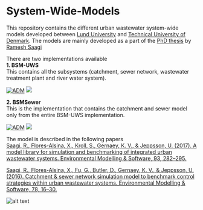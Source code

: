 # System-Wide-Models
This repository contains the different urban wastewater system-wide models developed between [Lund University](https://www.iea.lth.se/) and [Technical University of Denmark](https://www.kt.dtu.dk/english/research/prosys). The models are mainly developed as a part of the [PhD thesis](https://www.iea.lth.se/publications/Theses/LTH-IEA-1083.pdf) by [Ramesh Saagi](https://github.com/rsaagi)

There are two implementations available  
<strong>1. BSM-UWS</strong>  
This contains all the subsystems (catchment, sewer network, wastewater treatment plant and river water system).

[![ADM](https://img.shields.io/badge/DOWNLOAD%20BSMUWS-990000?style=for-the-badge)](https://github.com/wwtmodels/System-Wide-Models/releases/download/BSMUWS/BSM-UWS.zip)  [![](https://img.shields.io/github/downloads/wwtmodels/System-Wide-Models/BSMUWS/total?color=990000&label=Downloads&style=for-the-badge)](https://github.com/wwtmodels/System-Wide-Models) 


<strong>2. BSMSewer</strong>  
This is the implementation that contains the catchment and sewer model only from the entire BSM-UWS implementation.


[![ADM](https://img.shields.io/badge/DOWNLOAD%20BSMSewer-990000?style=for-the-badge)](https://github.com/wwtmodels/System-Wide-Models/releases/download/BSMSewer/BSM-Sewer.zip)  [![](https://img.shields.io/github/downloads/wwtmodels/System-Wide-Models/BSMSewer/total?color=990000&label=Downloads&style=for-the-badge)](https://github.com/wwtmodels/System-Wide-Models) 



The model is described in the following papers  
[Saagi, R., Flores-Alsina, X., Kroll, S., Gernaey, K. V., & Jeppsson, U. (2017). A model library for simulation and benchmarking of integrated urban wastewater systems. Environmental Modelling & Software, 93, 282–295.](https://doi.org/10.1016/j.envsoft.2017.03.026)

[Saagi, R., Flores-Alsina, X., Fu, G., Butler, D., Gernaey, K. V., & Jeppsson, U. (2016). Catchment & sewer network simulation model to benchmark control strategies within urban wastewater systems. Environmental Modelling & Software, 78, 16–30.](https://doi.org/10.1016/j.envsoft.2015.12.013)




![alt text](https://github.com/wwtmodels/wwtmodels.github.io/blob/main/logo.png)
